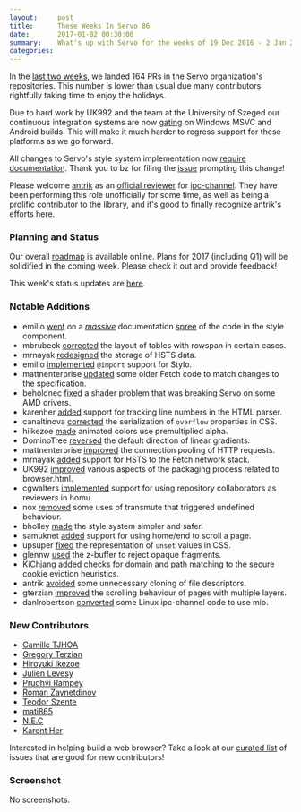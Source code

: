 ```yaml
---
layout:     post
title:      These Weeks In Servo 86
date:       2017-01-02 00:30:00
summary:    What's up with Servo for the weeks of 19 Dec 2016 - 2 Jan 2017
categories:
---
```


In the [last two weeks](https://github.com/pulls?utf8=%E2%9C%93&q=is%3Apr+is%3Amerged+closed%3A2016-12-19..2017-01-02+user%3Aservo+),
we landed 164 PRs in the Servo organization's repositories. This number is lower than usual due many contributors rightfully
taking time to enjoy the holidays.

Due to hard work by UK992 and the team at the University of Szeged our continuous integration systems are now
[gating](https://groups.google.com/forum/#!topic/mozilla.dev.servo/1P5-iuECa88) on Windows MSVC and Android builds. This will make it much harder to regress support for these platforms
as we go forward.

All changes to Servo's style system implementation now [require documentation](https://groups.google.com/forum/#!topic/mozilla.dev.servo/upEvlBx7w1g).
Thank you to bz for filing the [issue](https://github.com/servo/servo/issues/14765) prompting this change!

Please welcome [antrik](https://github.com/antrik/) as an [official reviewer](https://github.com/servo/saltfs/pull/568) for
[ipc-channel](https://github.com/servo/ipc-channel/). They have been performing this role unofficially for some time,
as well as being a prolific contributor to the library, and it's good to finally recognize antrik's efforts here.

### Planning and Status

Our overall [roadmap](https://github.com/servo/servo/wiki/Roadmap) is available online. Plans for 2017 (including Q1) will be
solidified in the coming week. Please check it out and provide feedback!

This week's status updates are [here](https://www.standu.ps/project/servo/).

### Notable Additions

- emilio [went](https://github.com/servo/servo/pull/14819) on a [_massive_](https://github.com/servo/servo/pull/14801) documentation [spree](https://github.com/servo/servo/pull/14802) of the code in the style component.
- mbrubeck [corrected](https://github.com/servo/servo/pull/14798) the layout of tables with rowspan in certain cases.
- mrnayak [redesigned](https://github.com/servo/servo/pull/14794) the storage of HSTS data.
- emilio [implemented](https://github.com/servo/servo/pull/14793) `@import` support for Stylo.
- mattnenterprise [updated](https://github.com/servo/servo/pull/147840) some older Fetch code to match changes to the specification.
- beholdnec [fixed](https://github.com/servo/webrender/pull/671) a shader problem that was breaking Servo on some AMD drivers.
- karenher [added](https://github.com/servo/html5ever/pull/243) support for tracking line numbers in the HTML parser.
- canaltinova [corrected](https://github.com/servo/servo/pull/14757) the serialization of `overflow` properties in CSS.
- hiikezoe [made](https://github.com/servo/servo/pull/14747) animated colors use premultiplied alpha.
- DominoTree [reversed](https://github.com/servo/servo/pull/14746) the default direction of linear gradients.
- mattnenterprise [improved](https://github.com/servo/servo/pull/14741) the connection pooling of HTTP requests.
- mrnayak [added](https://github.com/servo/servo/pull/14716) support for HSTS to the Fetch network stack.
- UK992 [improved](https://github.com/servo/servo/pull/14737) various aspects of the packaging process related to browser.html.
- cgwalters [implemented](https://github.com/servo/homu/pull/77) support for using repository collaborators as reviewers in homu.
- nox [removed](https://github.com/servo/rust-azure/pull/251) some uses of transmute that triggered undefined behaviour.
- bholley [made](https://github.com/servo/servo/pull/14662) the style system simpler and safer.
- samuknet [added](https://github.com/servo/webrender/pull/656) support for using home/end to scroll a page.
- upsuper [fixed](https://github.com/servo/servo/pull/14640) the representation of `unset` values in CSS.
- glennw [used](https://github.com/servo/webrender/pull/648) the z-buffer to reject opaque fragments.
- KiChjang [added](https://github.com/servo/servo/pull/14491) checks for domain and path matching to the secure cookie eviction heuristics.
- antrik [avoided](https://github.com/servo/ipc-channel/pull/127) some unnecessary cloning of file descriptors.
- gterzian [improved](https://github.com/servo/webrender/pull/600) the scrolling behaviour of pages with multiple layers.
- danlrobertson [converted](https://github.com/servo/ipc-channel/pull/94) some Linux ipc-channel code to use mio.

### New Contributors

- [Camille TJHOA](https://github.com/ctjhoa)
- [Gregory Terzian](https://github.com/gterzian)
- [Hiroyuki Ikezoe](https://github.com/hiikezoe)
- [Julien Levesy](https://github.com/jlevesy)
- [Prudhvi Rampey](https://github.com/prampey)
- [Roman Zaynetdinov](https://github.com/zaynetro)
- [Teodor Szente](https://github.com/teosz)
- [mati865](https://github.com/mati865)
- [N.E.C](https://github.com/beholdnec)
- [Karent Her](https://github.com/karenher)

Interested in helping build a web browser? Take a look at our [curated list](https://starters.servo.org/) of issues that are good for new contributors!

### Screenshot

No screenshots.
